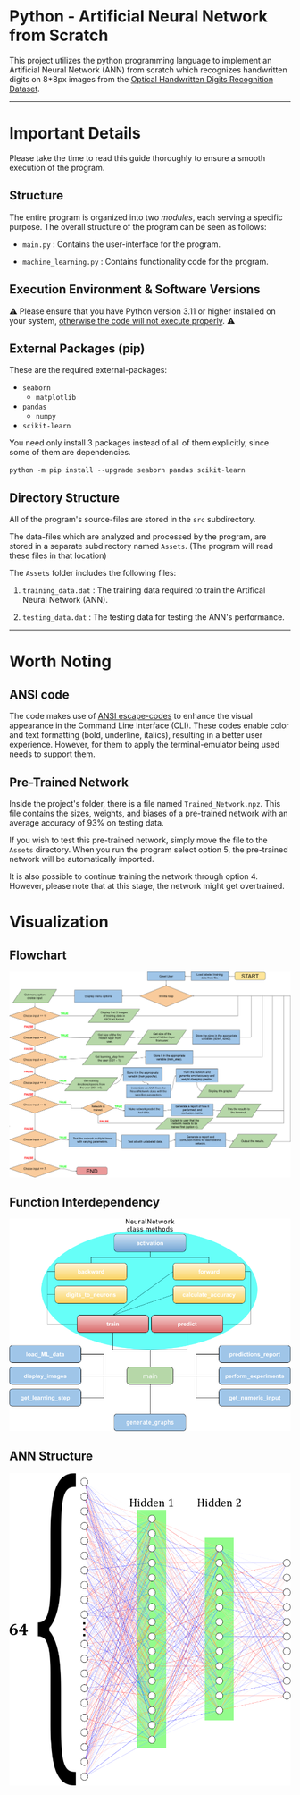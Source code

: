 # Python - Artificial Neural Network from Scratch

This project utilizes the python programming language to implement an Artificial Neural Network (ANN) from scratch which recognizes handwritten digits on 8*8px images from the [Optical Handwritten Digits Recognition Dataset](https://archive.ics.uci.edu/dataset/80/optical+recognition+of+handwritten+digits "Dataset").


* * *


# Important Details

Please take the time to read this guide thoroughly to ensure a smooth execution of the program.


## Structure

The entire program is organized into two *modules*, each serving a specific purpose.
The overall structure of the program can be seen as follows:

- `main.py` : Contains the user-interface for the program.

- `machine_learning.py` : Contains functionality code for the program.


## Execution Environment & Software Versions

⚠️ Please ensure that you have Python version 3.11 or higher installed on your system, <u>otherwise the code will not execute properly</u>. ⚠️


## External Packages (pip)

These are the required external-packages:

+ `seaborn`
	- `matplotlib`
+ `pandas`
	- `numpy`
+ `scikit-learn`

You need only install 3 packages instead of all of them explicitly, since some of them are dependencies.

`python -m pip install --upgrade seaborn pandas scikit-learn`


## Directory Structure

All of the program's source-files are stored in the `src` subdirectory.

The data-files which are analyzed and processed by the program, are stored in a separate subdirectory named `Assets`.
(The program will read these files in that location)

The `Assets` folder includes the following files:

1. `training_data.dat` : The training data required to train the Artifical Neural Network (ANN).

2. `testing_data.dat` : The testing data for testing the ANN's performance.


* * *


# Worth Noting

## ANSI code

The code makes use of [ANSI escape-codes](https://gist.github.com/fnky/458719343aabd01cfb17a3a4f7296797) to enhance the visual appearance in the Command Line Interface (CLI). These codes enable color and text formatting (bold, underline, italics),
resulting in a better user experience. However, for them to apply the terminal-emulator being used needs to support them.


## Pre-Trained Network

Inside the project's folder, there is a file named `Trained_Network.npz`. This file contains the sizes, weights, and biases of a pre-trained network with an average accuracy of 93% on testing data.

If you wish to test this pre-trained network, simply move the file to the `Assets` directory. When you run the program select option 5, the pre-trained network will be automatically imported.

It is also possible to continue training the network through option 4. However, please note that at this stage, the network might get overtrained.


# Visualization

## Flowchart

![Image Could not Load ](./MD_Assets/Flowchart.png "Flowchart Diagram")


## Function Interdependency

![Image Could not Load ](./MD_Assets/Function_Interdependency.png "Interdependency Diagram")


## ANN Structure

![Image Could not Load ](./MD_Assets/ANN_Structure.png "Neural Network Diagram")


